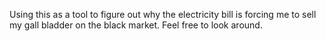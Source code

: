 Using this as a tool to figure out why the electricity bill is forcing me to sell my gall bladder on the black market.
Feel free to look around.
